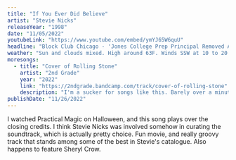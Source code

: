 ```yaml
---
title: "If You Ever Did Believe"
artist: "Stevie Nicks"
releaseYear: "1998"
date: "11/05/2022"
youtubeLink: "https://www.youtube.com/embed/ymYJ65W6quU"
headline: "Block Club Chicago - 'Jones College Prep Principal Removed After Halloween Parade With Student Goose-Stepping In Nazi-Like Uniform'"
weather: "Sun and clouds mixed. High around 63F. Winds SSW at 10 to 20 mph."
moresongs:
  - title: "Cover of Rolling Stone"
    artist: "2nd Grade"
    year: "2022"
    link: "https://2ndgrade.bandcamp.com/track/cover-of-rolling-stone"
    description: "I'm a sucker for songs like this. Barely over a minute long, but still manages to take you on a complete sonic ride, and leaves you wanting more. No moment is wasted, and every piece has its purpose. Great way to start an album too!"
publishDate: "11/26/2022"
---
```


I watched Practical Magic on Halloween, and this song plays over the closing credits. I think Stevie Nicks was involved somehow in curating the soundtrack, which is actually pretty choice. Fun movie, and really groovy track that stands among some of the best in Stevie's catalogue. Also happens to feature Sheryl Crow.
